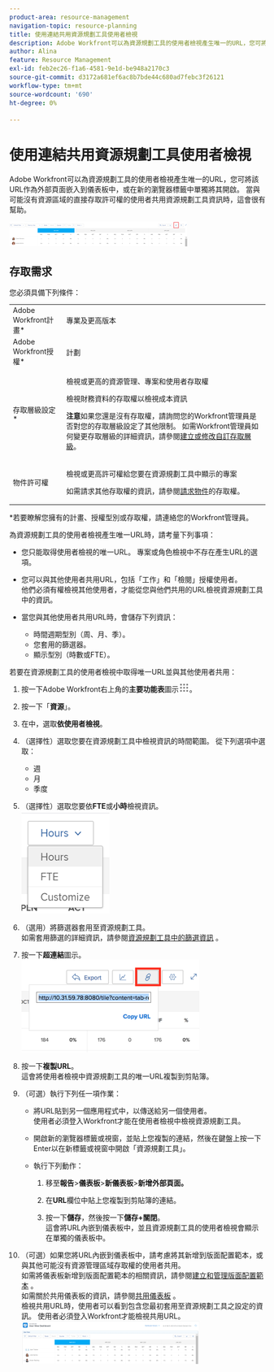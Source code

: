 ```yaml
---
product-area: resource-management
navigation-topic: resource-planning
title: 使用連結共用資源規劃工具使用者檢視
description: Adobe Workfront可以為資源規劃工具的使用者檢視產生唯一的URL，您可將該URL作為外部頁面嵌入到儀表板中，或在新的瀏覽器標籤中單獨將其開啟。 當與可能沒有資源區域的直接存取許可權的使用者共用資源規劃工具資訊時，這會很有幫助。
author: Alina
feature: Resource Management
exl-id: feb2ec26-f1a6-4581-9e1d-be948a2170c3
source-git-commit: d3172a681ef6ac8b7bde44c680ad7febc3f26121
workflow-type: tm+mt
source-wordcount: '690'
ht-degree: 0%

---
```


# 使用連結共用資源規劃工具使用者檢視

Adobe Workfront可以為資源規劃工具的使用者檢視產生唯一的URL，您可將該URL作為外部頁面嵌入到儀表板中，或在新的瀏覽器標籤中單獨將其開啟。 當與可能沒有資源區域的直接存取許可權的使用者共用資源規劃工具資訊時，這會很有幫助。

![](assets/rp-user-view-with-link-highlight-350x49.png)

## 存取需求

您必須具備下列條件：

<table style="table-layout:auto"> 
 <col> 
 <col> 
 <tbody> 
  <tr> 
   <td role="rowheader">Adobe Workfront計畫*</td> 
   <td> <p>專業及更高版本</p> </td> 
  </tr> 
  <tr> 
   <td role="rowheader">Adobe Workfront授權*</td> 
   <td> <p>計劃 </p> </td> 
  </tr> 
  <tr> 
   <td role="rowheader">存取層級設定*</td> 
   <td> <p>檢視或更高的資源管理、專案和使用者存取權</p> <p>檢視財務資料的存取權以檢視成本資訊 </p> <p><b>注意</b>如果您還是沒有存取權，請詢問您的Workfront管理員是否對您的存取層級設定了其他限制。 如需Workfront管理員如何變更存取層級的詳細資訊，請參閱<a href="../../administration-and-setup/add-users/configure-and-grant-access/create-modify-access-levels.md" class="MCXref xref">建立或修改自訂存取層級</a>。</p> </td> 
  </tr> 
  <tr> 
   <td role="rowheader">物件許可權</td> 
   <td> <p>檢視或更高許可權給您要在資源規劃工具中顯示的專案</p> <p>如需請求其他存取權的資訊，請參閱<a href="../../workfront-basics/grant-and-request-access-to-objects/request-access.md" class="MCXref xref">請求物件</a>的存取權。</p> </td> 
  </tr> 
 </tbody> 
</table>

&#42;若要瞭解您擁有的計畫、授權型別或存取權，請連絡您的Workfront管理員。


為資源規劃工具的使用者檢視產生唯一URL時，請考量下列事項：

* 您只能取得使用者檢視的唯一URL。 專案或角色檢視中不存在產生URL的選項。
* 您可以與其他使用者共用URL，包括「工作」和「檢閱」授權使用者。\
  他們必須有權檢視其他使用者，才能從您與他們共用的URL檢視資源規劃工具中的資訊。
* 當您與其他使用者共用URL時，會儲存下列資訊：

   * 時間週期型別（周、月、季）。
   * 您套用的篩選器。
   * 顯示型別（時數或FTE）。

若要在資源規劃工具的使用者檢視中取得唯一URL並與其他使用者共用：

1. 按一下Adobe Workfront右上角的&#x200B;**主要功能表**&#x200B;圖示![](assets/main-menu-icon.png)。

1. 按一下「**資源**」。
1. 在中，選取&#x200B;**依使用者檢視**。
1. （選擇性）選取您要在資源規劃工具中檢視資訊的時間範圍。 從下列選項中選取：

   * 週
   * 月
   * 季度

1. （選擇性）選取您要依&#x200B;**FTE**&#x200B;或&#x200B;**小時**&#x200B;檢視資訊。\
   ![RP_hours_or_fte_in_user_view.png](assets/rp-hours-or-fte-in-user-view.png)

1. （選用）將篩選器套用至資源規劃工具。\
   如需套用篩選的詳細資訊，請參閱[資源規劃工具中的篩選資訊](../../resource-mgmt/resource-planning/filter-resource-planner.md) 。

1. 按一下&#x200B;**超連結**&#x200B;圖示。\
   ![RP_Storm_generate_URL_with_copy_URL_link.png](assets/rp-storm-generate-url-with-copy-url-link-350x182.png)

1. 按一下&#x200B;**複製URL**。\
   這會將使用者檢視中資源規劃工具的唯一URL複製到剪貼簿。

1. （可選）執行下列任一項作業：  

   * 將URL貼到另一個應用程式中，以傳送給另一個使用者。\
     使用者必須登入Workfront才能在使用者檢視中檢視資源規劃工具。
   * 開啟新的瀏覽器標籤或視窗，並貼上您複製的連結，然後在鍵盤上按一下Enter以在新標籤或視窗中開啟「資源規劃工具」。
   * 執行下列動作：

     <!--   
     <MadCap:conditionalText data-mc-conditions="QuicksilverOrClassic.Draft mode">   
     (NOTE:&nbsp;turn this into a numbered list)   
     </MadCap:conditionalText>   
     -->

      1. 移至&#x200B;**報告**>**儀表板**>**新儀表板**>**新增外部頁面。**

      1. 在&#x200B;**URL**&#x200B;欄位中貼上您複製到剪貼簿的連結。
      1. 按一下&#x200B;**儲存**，然後按一下&#x200B;**儲存+關閉**。\
         這會將URL內嵌到儀表板中，並且資源規劃工具的使用者檢視會顯示在單獨的儀表板中。

1. （可選）如果您將URL內嵌到儀表板中，請考慮將其新增到版面配置範本，或與其他可能沒有資源管理區域存取權的使用者共用。\
   如需將儀表板新增到版面配置範本的相關資訊，請參閱[建立和管理版面配置範本](../../administration-and-setup/customize-workfront/use-layout-templates/create-and-manage-layout-templates.md) 。\
   如需關於共用儀表板的資訊，請參閱[共用儀表板](../../reports-and-dashboards/dashboards/creating-and-managing-dashboards/share-dashboard.md) 。\
   檢視共用URL時，使用者可以看到包含您最初套用至資源規劃工具之設定的資訊。 使用者必須登入Workfront才能檢視共用URL。\
   ![user_view_dashoard_from_unique_url.png](assets/user-view-dashoard-from-unique-url-350x85.png)
